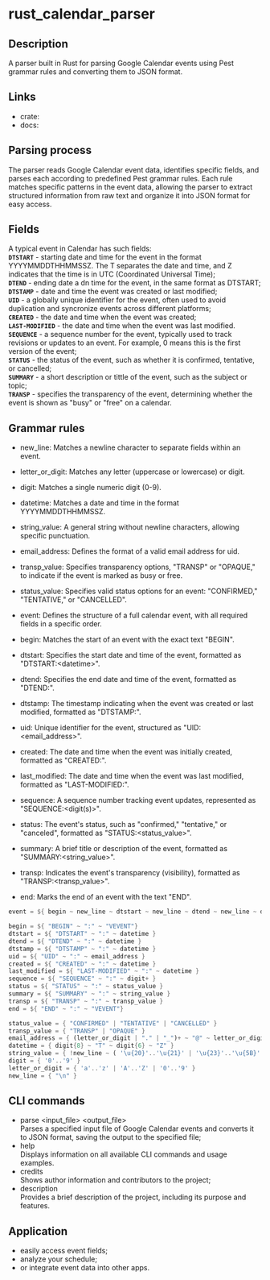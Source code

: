 # rust_calendar_parser
## Description
A parser built in Rust for parsing Google Calendar events using Pest grammar rules and converting them to JSON format.

## Links
- crate:
- docs:

## Parsing process 
The parser reads Google Calendar event data, identifies specific fields, and parses each according to predefined Pest grammar rules. Each rule matches specific patterns in the event data, allowing the parser to extract structured information from raw text and organize it into JSON format for easy access.

## Fields
A typical event in Calendar has such fields:<br>
**`DTSTART`** - starting date and time for the event in the format YYYYMMDDTHHMMSSZ. The T separates the date and time, and Z indicates that the time is in UTC (Coordinated Universal Time);<br>
**`DTEND`** - ending date a dn time for the event, in the same format as DTSTART;<br>
**`DTSTAMP`** - date and time the event was created or last modified;<br>
**`UID`** - a globally unique identifier for the event, often used to avoid duplication and syncronize events across different platforms;<br>
**`CREATED`** - the date and time when the event was created;<br>
**`LAST-MODIFIED`** - the date and time when the event was last modified.<br>
**`SEQUENCE`** - a sequence number for the event, typically used to track revisions or updates to an event. For example, 0 means this is the first version of the event;<br>
**`STATUS`** - the status of the event, such as whether it is confirmed, tentative, or cancelled;<br>
**`SUMMARY`** - a short description or tittle of the event, such as the subject or topic;<br>
**`TRANSP`** - specifies the transparency of the event, determining whether the event is shown as "busy" or "free" on a calendar.<br>

## Grammar rules
- new_line: Matches a newline character to separate fields within an event.
- letter_or_digit: Matches any letter (uppercase or lowercase) or digit.
- digit: Matches a single numeric digit (0-9).
- datetime: Matches a date and time in the format YYYYMMDDTHHMMSSZ.
- string_value: A general string without newline characters, allowing specific punctuation.
- email_address: Defines the format of a valid email address for uid.
- transp_value: Specifies transparency options, "TRANSP" or "OPAQUE," to indicate if the event is marked as busy or free.
- status_value: Specifies valid status options for an event: "CONFIRMED," "TENTATIVE," or "CANCELLED".

- event: Defines the structure of a full calendar event, with all required fields in a specific order.
- begin: Matches the start of an event with the exact text "BEGIN".
- dtstart: Specifies the start date and time of the event, formatted as "DTSTART:&lt;datetime&gt;".
- dtend: Specifies the end date and time of the event, formatted as "DTEND:<datetime>".
- dtstamp: The timestamp indicating when the event was created or last modified, formatted as "DTSTAMP:<datetime>".
- uid: Unique identifier for the event, structured as "UID:<email_address>".
- created: The date and time when the event was initially created, formatted as "CREATED:<datetime>".
- last_modified: The date and time when the event was last modified, formatted as "LAST-MODIFIED:<datetime>".
- sequence: A sequence number tracking event updates, represented as "SEQUENCE:<digit(s)>".
- status: The event's status, such as "confirmed," "tentative," or "canceled", formatted as "STATUS:<status_value>".
- summary: A brief title or description of the event, formatted as "SUMMARY:<string_value>".
- transp: Indicates the event's transparency (visibility), formatted as "TRANSP:<transp_value>".
- end: Marks the end of an event with the text "END".
 
```rust
event = ${ begin ~ new_line ~ dtstart ~ new_line ~ dtend ~ new_line ~ dtstamp ~ new_line ~ uid ~ new_line ~ created ~ new_line ~ last_modified ~ new_line ~ sequence ~ new_line ~ status ~ new_line ~ summary ~ new_line ~ transp ~ new_line ~ end }

begin = ${ "BEGIN" ~ ":" ~ "VEVENT"}
dtstart = ${ "DTSTART" ~ ":" ~ datetime }
dtend = ${ "DTEND" ~ ":" ~ datetime }
dtstamp = ${ "DTSTAMP" ~ ":" ~ datetime }
uid = ${ "UID" ~ ":" ~ email_address }
created = ${ "CREATED" ~ ":" ~ datetime }
last_modified = ${ "LAST-MODIFIED" ~ ":" ~ datetime }
sequence = ${ "SEQUENCE" ~ ":" ~ digit+ }
status = ${ "STATUS" ~ ":" ~ status_value }
summary = ${ "SUMMARY" ~ ":" ~ string_value }
transp = ${ "TRANSP" ~ ":" ~ transp_value }
end = ${ "END" ~ ":" ~ "VEVENT"}

status_value = { "CONFIRMED" | "TENTATIVE" | "CANCELLED" }
transp_value = { "TRANSP" | "OPAQUE" }
email_address = { (letter_or_digit | "." | "_")+ ~ "@" ~ letter_or_digit+ ~ "." ~ letter_or_digit+ }
datetime = { digit{8} ~ "T" ~ digit{6} ~ "Z" }
string_value = { !new_line ~ ( '\u{20}'..'\u{21}' | '\u{23}'..'\u{5B}' | '\u{5D}'..'\u{7A}' )* }
digit = { '0'..'9' }
letter_or_digit = { 'a'..'z' | 'A'..'Z' | '0'..'9' }
new_line = { "\n" }
```

## CLI commands
- parse <input_file> <output_file> <br>
Parses a specified input file of Google Calendar events and converts it to JSON format, saving the output to the specified file;
- help<br>
Displays information on all available CLI commands and usage examples.
- credits<br>
Shows author information and contributors to the project;
- description<br>
Provides a brief description of the project, including its purpose and features.

## Application
- easily access event fields; 
- analyze your schedule;
- or integrate event data into other apps.
